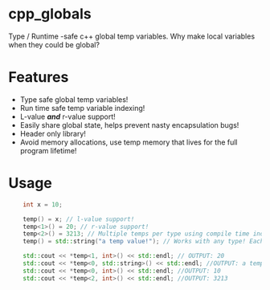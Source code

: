 # cpp_globals
Type / Runtime -safe c++ global temp variables. Why make local variables when they could be global?

# Features
* Type safe global temp variables!
* Run time safe temp variable indexing!
* L-value ***and*** r-value support!
* Easily share global state, helps prevent nasty encapsulation bugs!
* Header only library!
* Avoid memory allocations, use temp memory that lives for the full program lifetime!

# Usage

```cpp
    int x = 10;

    temp() = x; // l-value support!
    temp<1>() = 20; // r-value support!
    temp<2>() = 3213; // Multiple temps per type using compile time indexing!
    temp() = std::string("a temp value!"); // Works with any type! Each type has it's own temp memory!

    std::cout << *temp<1, int>() << std::endl; // OUTPUT: 20
    std::cout << *temp<0, std::string>() << std::endl; //OUTPUT: a temp value!
    std::cout << *temp<0, int>() << std::endl; //OUTPUT: 10
    std::cout << *temp<2, int>() << std::endl; //OUTPUT: 3213
```
